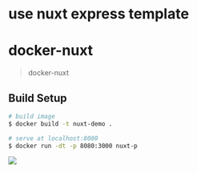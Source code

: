 # use  nuxt express template

# docker-nuxt

> docker-nuxt

## Build Setup

``` bash
# build image
$ docker build -t nuxt-demo .

# serve at localhost:8080
$ docker run -dt -p 8080:3000 nuxt-p

``` 

<!-- ]]![](./connect.png) -->
![](http://opvxi63vk.bkt.clouddn.com/WechatIMG17.png)